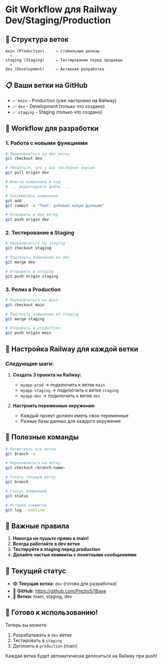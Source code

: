 # Git Workflow для Railway Dev/Staging/Production

## 🌳 Структура веток

```
main (Production)     ← Стабильные релизы
  ↑
staging (Staging)     ← Тестирование перед продакшн
  ↑
dev (Development)     ← Активная разработка
```

## 📋 Ваши ветки на GitHub

- ✅ `main` - Production (уже настроено на Railway)
- ✅ `dev` - Development (только что создано)
- ✅ `staging` - Staging (только что создано)

## 🔄 Workflow для разработки

### 1. **Работа с новыми функциями**

```bash
# Переключиться на dev ветку
git checkout dev

# Убедиться, что у вас последняя версия
git pull origin dev

# Внести изменения в код
# ... редактируете файлы ...

# Закоммитить изменения
git add .
git commit -m "feat: добавил новую функцию"

# Отправить в dev ветку
git push origin dev
```

### 2. **Тестирование в Staging**

```bash
# Переключиться на staging
git checkout staging

# Подтянуть изменения из dev
git merge dev

# Отправить в staging
git push origin staging
```

### 3. **Релиз в Production**

```bash
# Переключиться на main
git checkout main

# Подтянуть изменения из staging
git merge staging

# Отправить в production
git push origin main
```

## 🚂 Настройка Railway для каждой ветки

### Следующие шаги:

1. **Создать 3 проекта на Railway:**
   - `myapp-prod` → подключить к ветке `main`
   - `myapp-staging` → подключить к ветке `staging`
   - `myapp-dev` → подключить к ветке `dev`

2. **Настроить переменные окружения:**
   - Каждый проект должен иметь свои переменные
   - Разные базы данных для каждого окружения

## 🎯 Полезные команды

```bash
# Посмотреть все ветки
git branch -a

# Переключиться на ветку
git checkout <branch-name>

# Узнать текущую ветку
git branch

# Статус изменений
git status

# История коммитов
git log --oneline
```

## 🚨 Важные правила

1. **Никогда не пушьте прямо в main!**
2. **Всегда работайте в dev ветке**
3. **Тестируйте в staging перед production**
4. **Делайте частые коммиты с понятными сообщениями**

## 📱 Текущий статус

- 🟢 **Текущая ветка:** `dev` (готова для разработки)
- 🔗 **GitHub:** https://github.com/Prezto5/1Base
- 📁 **Ветки:** main, staging, dev

## 🎉 Готово к использованию!

Теперь вы можете:
1. Разрабатывать в `dev` ветке
2. Тестировать в `staging`
3. Деплоить в `production` (main)

Каждая ветка будет автоматически деплоиться на Railway при push! 